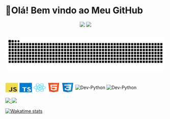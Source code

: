
# 👋Olá! Bem vindo ao Meu GitHub

<!-- -->
<div align="center">
  <a href="https://github.com/JoaoPedro-SA">
 <!--   <img height="180em" src="https://github-readme-stats.vercel.app/api?username=JoaoPedro-SA&show_icons=true&theme=white&include_all_commits=true"/>
    <img height="180em" src="https://github-readme-stats.vercel.app/api/top-langs/?username=JoaoPedro-SA&layout=compact&langs_count=5&theme=white"/> 
    <img height="180em" src="https://github-readme-stats.vercel.app/api?username=JoaoPedro-SA&show_icons=true&theme=dracula&include_all_commits=true"/>
    <img height="180em" src="https://github-readme-stats.vercel.app/api/top-langs/?username=JoaoPedro-SA&layout=compact&langs_count=8&theme=dracula"/> 
    <img height="250em" src="https://github-readme-stats.vercel.app/api?username=JoaoPedro-SA&show_icons=true&theme=radical&include_all_commits=true&locale=pt-br"/>
   <!-- <img height="250em" src="https://github-readme-stats.vercel.app/api/top-langs/?username=JoaoPedro-SA&hide_progress=true&langs_count=10&theme=radical"/> 
    <img height="300em" src="https://github-readme-stats.vercel.app/api/top-langs/?username=JoaoPedro-SA&hide=HTML,CSS,&langs_count=10&locale=pt-br&theme=radical"/> -->
  </a>

<table>
  <tr>
    <div style="display: inline_block">
      <img height="200em" src="https://github-readme-stats.vercel.app/api?username=JoaoPedro-SA&show_icons=true&theme=highcontrast&include_all_commits=true&locale=pt-br&rank_icon=github"/>
      <img height="200em" src="https://github-readme-stats.vercel.app/api/top-langs/?username=JoaoPedro-SA&hide=HTML,CSS,&langs_count=10&locale=pt-br&theme=highcontrast&layout=donut"/>
    <div>
  </tr>
</table>
</div>

![Snake animation](https://github.com/JoaoPedro-SA/JoaoPedro-SA/blob/output/github-contribution-grid-snake-dark.svg)

<div style="display: inline_block"><br>
  <img align="center" alt="Dev-Js" height="30" width="40" src="https://raw.githubusercontent.com/devicons/devicon/master/icons/javascript/javascript-original.svg"/>
  <img align="center" alt="Dev-Ts" height="30" width="40" src="https://raw.githubusercontent.com/devicons/devicon/master/icons/typescript/typescript-original.svg"/>
   <img align="center" alt="Dev-React" height="30" width="40" src="https://raw.githubusercontent.com/devicons/devicon/master/icons/react/react-original.svg"/> 
  <img align="center" alt="Dev-HTML" height="30" width="40" src="https://raw.githubusercontent.com/devicons/devicon/master/icons/html5/html5-original.svg"/>
  <img align="center" alt="Dev-CSS" height="30" width="40" src="https://raw.githubusercontent.com/devicons/devicon/master/icons/css3/css3-original.svg"/>
  <img align="center" alt="Dev-Python" height="30" width="40"  src="https://cdn.jsdelivr.net/gh/devicons/devicon@latest/icons/python/python-original.svg" />
  <img align="center" alt="Dev-Python" height="30" width="40"  src="https://cdn.jsdelivr.net/gh/devicons/devicon@latest/icons/java/java-original.svg" />         
</div>


<div>
  <br>
  <a href="mailto:antunesjoaopedro3@gmail.com">
    <img src="https://img.shields.io/badge/-Gmail-%23333?style=for-the-badge&logo=gmail&logoColor=white"/>
  </a>
  <a href="https://www.linkedin.com/in/jo%C3%A3o-pedro-silva-antunes/" target="_blank">
    <img src="https://img.shields.io/badge/-LinkedIn-%230077B5?style=for-the-badge&logo=linkedin&logoColor=white"/>
  </a>

[![Wakatime stats](https://github-readme-stats.vercel.app/api/wakatime?username=JoaoPedro-SA)](https://wakatime.com/@JoaoPedro-SA)

<!-- ![Snake animation](https://github.com/JoaoPedro-SA/JoaoPedro-SA/blob/output/github-contribution-grid-snake.svg) -->




